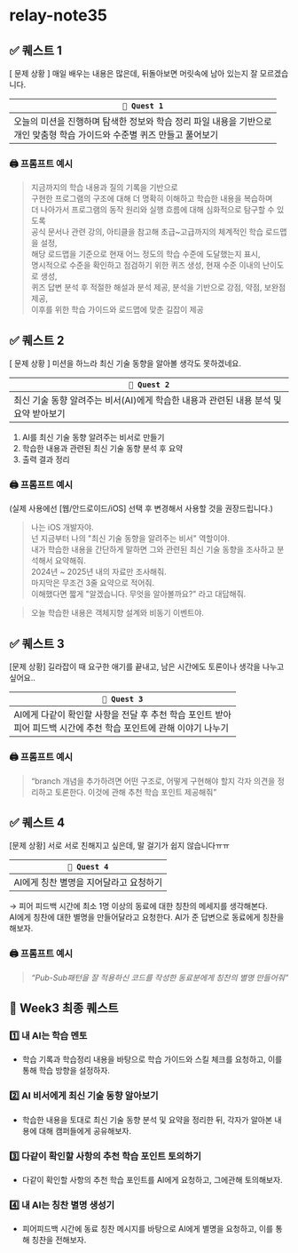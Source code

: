# relay-note35

## ✅ 퀘스트 1

[ 문제 상황 ] 매일 배우는 내용은 많은데, 뒤돌아보면 머릿속에 남아 있는지 잘 모르겠습니다.

| **`🎯 Quest 1`**                                                                          |  
|--------------------------------------------------------------------------------------|  
| 오늘의 미션을 진행하며 탐색한 정보와 학습 정리 파일 내용을 기반으로 <br/>개인 맞춤형 학습 가이드와 수준별 퀴즈 만들고 풀어보기 |  

### 🖨️ 프롬프트 예시
> 지금까지의 학습 내용과 질의 기록을 기반으로  
구현한 프로그램의 구조에 대해 더 명확히 이해하고 학습한 내용을 복습하며  
더 나아가서 프로그램의 동작 원리와 실행 흐름에 대해 심화적으로 탐구할 수 있도록  
공식 문서나 관련 강의, 아티클을 참고해 초급~고급까지의 체계적인 학습 로드맵을 설정,  
해당 로드맵을 기준으로 현재 어느 정도의 학습 수준에 도달했는지 표시,  
명시적으로 수준을 확인하고 점검하기 위한 퀴즈 생성, 현재 수준 이내의 난이도로 생성,  
퀴즈 답변 분석 후 적절한 해설과 분석 제공, 분석을 기반으로 강점, 약점, 보완점 제공,  
이후를 위한 학습 가이드와 로드맵에 맞춘 길잡이 제공

## ✅ 퀘스트 2

[ 문제 상황 ] 미션을 하느라 최신 기술 동향을 알아볼 생각도 못하겠네요.

| **`🎯 Quest 2`**                                   |  
|----------------------------------------------------|  
| 최신 기술 동향 알려주는 비서(AI)에게 학습한 내용과 관련된 내용 분석 및 요약 받아보기 |  

1. AI를 최신 기술 동향 알려주는 비서로 만들기
2. 학습한 내용과 관련된 최신 기술 동향 분석 후 요약
3. 출력 결과 정리

### 🖨️ 프롬프트 예시
(실제 사용에선 [웹/안드로이드/iOS] 선택 후 변경해서 사용할 것을 권장드립니다.)
>나는 iOS 개발자야.  
넌 지금부터 나의 "최신 기술 동향을 알려주는 비서" 역할이야.  
내가 학습한 내용을 간단하게 말하면 그와 관련된 최신 기술 동향을 조사하고 분석해서 요약해줘.  
2024년 ~ 2025년 내의 자료만 조사해줘.  
마지막은 무조건 3줄 요약으로 적어줘.  
이해했다면 짧게 "알겠습니다. 무엇을 알아볼까요?" 라고 대답해줘.

>오늘 학습한 내용은 객체지향 설계와 비동기 이벤트야.

## ✅ 퀘스트 3

[문제 상황] 길라잡이 때 요구한 애기를 끝내고, 남은 시간에도 토론이나 생각을 나누고 싶어요..

| **`🎯 Quest 3`**                                                    |  
|---------------------------------------------------------------------|  
| AI에게 다같이 확인할 사항을 전달 후 추천 학습 포인트 받아 <br/>피어 피드백 시간에 추천 학습 포인트에 관해 이야기 나누기 |  


### 🖨️ 프롬프트 예시

> “branch 개념을 추가하려면 어떤 구조로, 어떻게 구현해야 할지 각자 의견을 정리하고 토론한다.
이것에 관해 추천 학습 포인트 제공해줘”

## ✅ 퀘스트 4

[문제 상황] 서로 서로 친해지고 싶은데, 말 걸기가 쉽지 않습니다ㅠㅠ

| **`🎯 Quest 4`**                                                           |  
|----------------------------------------------------------------------------|  
| AI에게 칭찬 별명을 지어달라고 요청하기 |  
→ 피어 피드백 시간에 최소 1명 이상의 동료에 대한 칭찬의 메세지를 생각해본다.   
AI에게 칭찬에 대한 별명을 만들어달라고 요청한다. AI가 준 답변으로 동료에게 칭찬을 해보자.

### 🖨️ 프롬프트 예시

> *“Pub-Sub패턴을 잘 적용하신 코드를 작성한 동료분에게 칭찬의 별명 만들어줘”*



## 💎 Week3 최종 퀘스트

### 1️⃣ 내 AI는 학습 멘토
- 학습 기록과 학습정리 내용을 바탕으로 학습 가이드와 스킬 체크를 요청하고, 이를 통해 학습 방향을 설정하자.

### 2️⃣ AI 비서에게 최신 기술 동향 알아보기
- 학습한 내용을 토대로 최신 기술 동향 분석 및 요약을 정리한 뒤, 각자가 알아본 내용에 대해 캠퍼들에게 공유해보자.

### 3️⃣ 다같이 확인할 사항의 추천 학습 포인트 토의하기
- 다같이 확인할 사항의 추천 학습 포인트를 AI에게 요청하고, 그에관해 토의해보자.

### 4️⃣ 내 AI는 칭찬 별명 생성기
- 피어피드백 시간에 동료 칭찬 메시지를 바탕으로 AI에게 별명을 요청하고, 이를 통해 칭찬을 전해보자.
